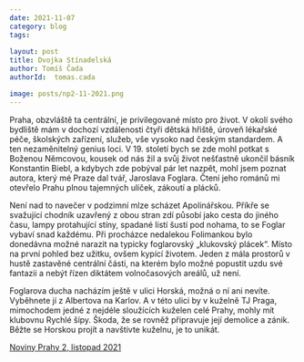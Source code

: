 ```yaml
---
date: 2021-11-07
category: blog
tags:
    
layout: post
title: Dvojka Stínadelská
author: Tomíš Čada
authorId:  tomas.cada

image: posts/np2-11-2021.png
---
```


Praha, obzvláště ta centrální, je privilegované místo pro život. V okolí svého bydliště mám v dochozí vzdálenosti čtyři dětská hřiště, úroveň lékařské péče, školských zařízení, služeb, vše vysoko nad českým standardem. A ten nezaměnitelný genius loci. V 19. století bych se zde mohl potkat s Boženou Němcovou, kousek od nás žil a svůj život nešťastně ukončil básník Konstantin Biebl, a kdybych zde pobýval pár let nazpět, mohl jsem poznat autora, který mé Praze dal tvář, Jaroslava Foglara. Čtení jeho románů mi otevřelo Prahu plnou tajemných uliček, zákoutí a plácků. 

Není nad to navečer v podzimní mlze scházet Apolinářskou. Příkře se svažující chodník uzavřený z obou stran zdí působí jako cesta do jiného času, lampy protahující stíny, spadané listí šustí pod nohama, to se Foglar vybaví snad každému. Při procházce nedalekou Folimankou bylo donedávna možné narazit na typicky foglarovský „klukovský plácek“. Místo na první pohled bez užitku, ovšem kypící životem. Jeden z mála prostorů v hustě zastavěné centrální části, na kterém bylo možné popustit uzdu své fantazii a nebýt řízen diktátem volnočasových areálů, už není. 

Foglarova ducha nacházím ještě v ulici Horská, možná o ní ani nevíte. Vyběhnete jí z Albertova na Karlov. A v této ulici by v kuželně TJ Praga, mimochodem jedné z nejdéle sloužících kuželen celé Prahy, mohly mít klubovnu Rychlé šípy. Škoda, že se rovněž připravuje její demolice a zánik. Běžte se Horskou projít a navštivte kuželnu, je to unikát.

[Noviny Prahy 2, listopad 2021](https://praha2.cz/file/K4x1/11-2021-PRAHA-NOVINY.pdf)
